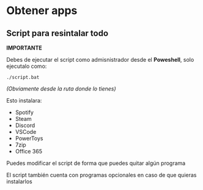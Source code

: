 <h1>Obtener apps</h1>
<h2>Script para resintalar todo</h2>
<strong>IMPORTANTE</strong>
<p>Debes de ejecutar el script como admisnistrador desde el <strong>Poweshell</strong>, solo ejecutalo como:</p>
<pre><code>./script.bat</code></pre>
<p><i>(Obviamente desde la ruta donde lo tienes)</i></p>
<p>Esto instalara:</p>
<ul>
  <li>Spotify</li>
  <li>Steam</li>
  <li>Discord</li>
  <li>VSCode</li>
  <li>PowerToys</li>
  <li>7zip</li>
  <li>Office 365</li>
</ul>
<p>Puedes modificar el script de forma que puedes quitar algún programa</p>
<p>El script también cuenta con programas opcionales en caso de que quieras instalarlos</p>
